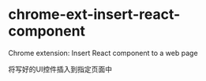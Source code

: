 # chrome-ext-insert-react-component

Chrome extension: Insert React component to a web page

将写好的UI控件插入到指定页面中
